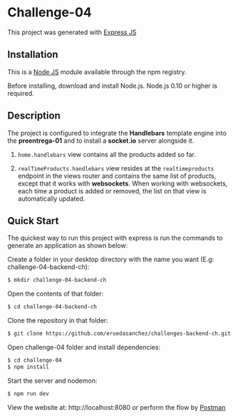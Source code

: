 # Challenge-04

This project was generated with [Express JS](https://github.com/expressjs/express)

## Installation

This is a [Node JS](https://github.com/nodejs/node) module available through the npm registry.

Before installing, download and install Node.js. Node.js 0.10 or higher is required.

## Description

The project is configured to integrate the **Handlebars** template engine into the **preentrega-01** and to install a **socket.io** server alongside it.

1. `home.handlebars` view contains all the products added so far.

2. `realTimeProducts.handlebars` view resides at the `realtimeproducts` endpoint in the views router and contains the same list of products, except that it works with **websockets**. When working with websockets, each time a product is added or removed, the list on that view is automatically updated.

## Quick Start

The quickest way to run this project with express is run the commands to generate an application as shown below:

Create a folder in your desktop directory with the name you want (E.g: challenge-04-backend-ch):

```bash
$ mkdir challenge-04-backend-ch
```

Open the contents of that folder:

```bash
$ cd challenge-04-backend-ch
```

Clone the repository in that folder:

```bash
$ git clone https://github.com/eruedasanchez/challenges-backend-ch.git
```

Open challenge-04 folder and install dependencies:

```bash
$ cd challenge-04
$ npm install
```

Start the server and nodemon:

```bash
$ npm run dev 
```

View the website at: http://localhost:8080 or perform the flow by [Postman](https://www.postman.com/)